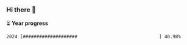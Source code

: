 ### Hi there :wave:

:hourglass_flowing_sand: **Year progress**

```txt
2024 [####################                              ] 40.98%
```
